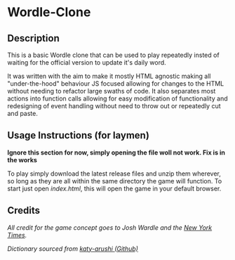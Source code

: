 # Wordle-Clone

## Description

This is a basic Wordle clone that can be used to play repeatedly insted of waiting for the official version to update it's daily word.

It was written with the aim to make it mostly HTML agnostic making all "under-the-hood" behaviour JS focused allowing for changes to the HTML without needing to refactor large swaths of code. It also separates most actions into function calls allowing for easy modification of functionality and redesigning of event handling without need to throw out or repeatedly cut and paste.

## Usage Instructions (for laymen)

**Ignore this section for now, simply opening the file woll not work. Fix is in the works**

To play simply download the latest release files and unzip them wherever, so long as they are all within the same directory the game will function. To start just open _index.html_, this will open the game in your default browser.

## Credits

_All credit for the game concept goes to Josh Wardle and the [New York Times](https://www.nytimes.com/games/wordle/index.html)._

_Dictionary sourced from [katy-arushi (Github)](https://github.com/katy-arushi/wordle-clone)_
